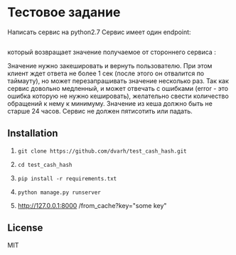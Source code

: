 # Тестовое задание

Написать сервис на python2.7
Сервис имеет один endpoint:

```GET /from_cache?key="some key"
```


который возвращает значение получаемое от стороннего сервиса :

Значение нужно закешировать и вернуть пользователю. 
При этом клиент ждет ответа не более 1 сек (после этого он отвалится по таймауту),
но может перезапрашивать значение несколько раз. Так как сервис довольно медленный, 
и может отвечать с ошибками (error - это ошибка которую не нужно кешировать),
желательно свести количество обращений к нему к минимуму. 
Значение из кеша должно быть не старше 24 часов. 
Сервис не должен пятисотить или падать.

## Installation

1. `git clone https://github.com/dvarh/test_cash_hash.git`

2. `cd test_cash_hash`

3. `pip install -r requirements.txt`

4. `python manage.py runserver`

5. http://127.0.0.1:8000 /from_cache?key="some key"

## License

MIT
